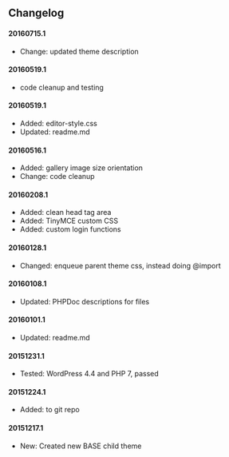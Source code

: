 ## Changelog

#### 20160715.1
* Change: updated theme description

#### 20160519.1
* code cleanup and testing

#### 20160519.1
* Added: editor-style.css
* Updated: readme.md

#### 20160516.1
* Added: gallery image size orientation
* Change: code cleanup

#### 20160208.1
* Added: clean head tag area
* Added: TinyMCE custom CSS
* Added: custom login functions

#### 20160128.1
* Changed: enqueue parent theme css, instead doing @import

#### 20160108.1
* Updated: PHPDoc descriptions for files 

#### 20160101.1
* Updated: readme.md

#### 20151231.1
* Tested: WordPress 4.4 and PHP 7, passed

#### 20151224.1
* Added: to git repo

#### 20151217.1
* New: Created new BASE child theme


